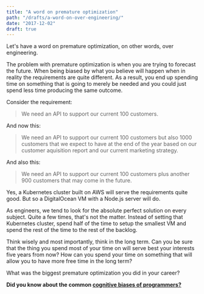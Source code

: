 ```yaml
---
title: "A word on premature optimization"
path: "/drafts/a-word-on-over-engineering/"
date: "2017-12-02"
draft: true
---
```


Let's have a word on premature optimization, on other words, over engineering.

The problem with premature optimization is when you are trying to forecast the future. When being biased by what you believe will happen when in reality the requirements are quite different. As a result, you end up spending time on something that is going to merely be needed and you could just spend less time producing the same outcome.

Consider the requirement:

> We need an API to support our current 100 customers.

And now this:

> We need an API to support our current 100 customers but also 1000 customers that we expect to have at the end of the year based on our customer aquisition report and our current marketing strategy.

And also this:

> We need an API to support our current 100 customers plus another 900 customers that may come in the future.

Yes, a Kubernetes cluster built on AWS will serve the requirements quite good. But so a DigitalOcean VM with a Node.js server will do.

As engineers, we tend to look for the absolute perfect solution on every subject. Quite a few times, that's not the matter. Instead of setting that Kubernetes cluster, spend half of the time to setup the smallest VM and spend the rest of the time to the rest of the backlog.

Think wisely and most importantly, think in the long term. Can you be sure that the thing you spend most of your time on will serve best your interests five years from now? How can you spend your time on something that will allow you to have more free time in the long term?

What was the biggest premature optimization you did in your career?

**Did you know about the common [cognitive biases of programmers?](https://hackernoon.com/cognitive-biases-in-programming-5e937707c27b)**
